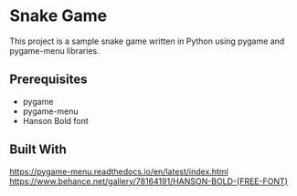 # Snake Game

This project is a sample snake game written in Python using pygame and pygame-menu libraries.

## Prerequisites

- pygame
- pygame-menu
- Hanson Bold font

## Built With

https://pygame-menu.readthedocs.io/en/latest/index.html
https://www.behance.net/gallery/78164191/HANSON-BOLD-(FREE-FONT)

